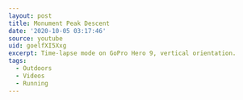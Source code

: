 ```yaml
---
layout: post
title: Monument Peak Descent
date: '2020-10-05 03:17:46'
source: youtube
uid: goelfXI5Xxg
excerpt: Time-lapse mode on GoPro Hero 9, vertical orientation.
tags:
  - Outdoors
  - Videos
  - Running
---
```

